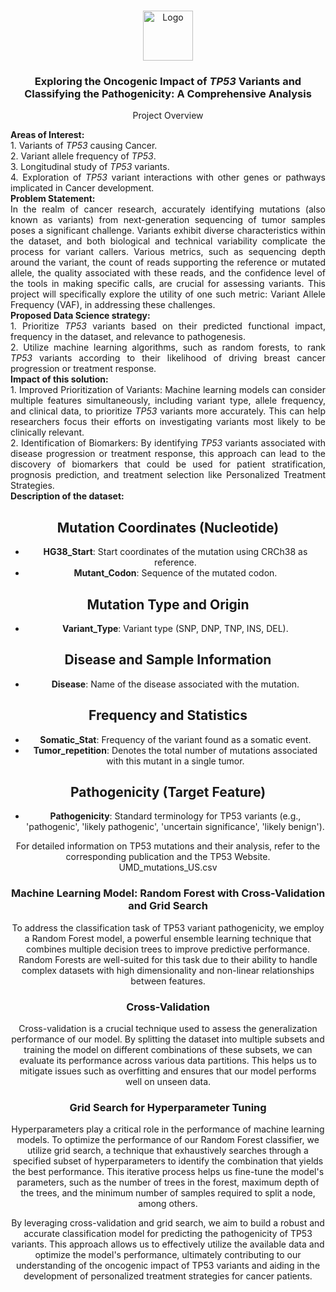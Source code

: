 <a name="readme-top"></a>
<!-- PROJECT SHIELDS -->
<br />
<div align="center">
  <a href="https://github.com/allyvaz/Capstone-project">
    <img src="https://microbenotes.com/wp-content/uploads/2023/05/Alleles.jpg" alt="Logo" width="80" height="80">
  </a>

<h3 align="center">Exploring the Oncogenic Impact of <i>TP53</i> Variants and Classifying the Pathogenicity: A Comprehensive Analysis</h3>

  <p align="center">
    Project Overview
  </p>
  <p align ="justify">
    <b>Areas of Interest:</b> 
    <br/>1. Variants of <i>TP53</i> causing Cancer.
    <br/>2. Variant allele frequency of <i>TP53</i>.
    <br/>3. Longitudinal study of <i>TP53</i> variants.
    <br/>4. Exploration of <i>TP53</i> variant interactions with other genes or pathways implicated in Cancer development.
    <br/><b>Problem Statement: </b>
    <br/>In the realm of cancer research, accurately identifying mutations (also known as variants) from next-generation sequencing of tumor samples poses a significant challenge. Variants exhibit diverse characteristics within the dataset, and both biological and technical variability complicate the process for variant callers. Various metrics, such as sequencing depth around the variant, the count of reads supporting the reference or mutated allele, the quality associated with these reads, and the confidence level of the tools in making specific calls, are crucial for assessing variants. This project will specifically explore the utility of one such metric: Variant Allele Frequency (VAF), in addressing these challenges.
    <br/><b>Proposed Data Science strategy:</b>
    <br/> 1. Prioritize <i>TP53</i> variants based on their predicted functional impact, frequency in the dataset, and relevance to pathogenesis.
    <br/>2. Utilize machine learning algorithms, such as random forests, to rank  <i>TP53</i> variants according to their likelihood of driving breast cancer progression or treatment response. 
    <br/><b>Impact of this solution:</b>
    <br/>1. Improved Prioritization of Variants: Machine learning models can consider multiple features simultaneously, including variant type, allele frequency, and clinical data, to prioritize <i>TP53</i> variants more accurately. This can help researchers focus their efforts on investigating variants most likely to be clinically relevant.
    <br/>2. Identification of Biomarkers: By identifying <i>TP53</i> variants associated with disease progression or treatment response, this approach can lead to the discovery of biomarkers that could be used for patient stratification, prognosis prediction, and treatment selection like Personalized Treatment Strategies.
    <br/><b>Description of the dataset:</b>
    <br/>

## Mutation Coordinates (Nucleotide)

- **HG38_Start**: Start coordinates of the mutation using CRCh38 as reference.
- **Mutant_Codon**: Sequence of the mutated codon.

## Mutation Type and Origin

- **Variant_Type**: Variant type (SNP, DNP, TNP, INS, DEL).

## Disease and Sample Information

- **Disease**: Name of the disease associated with the mutation.
  
## Frequency and Statistics

- **Somatic_Stat**: Frequency of the variant found as a somatic event.
- **Tumor_repetition**: Denotes the total number of mutations associated with this mutant in a single tumor.

## Pathogenicity (Target Feature)

- **Pathogenicity**: Standard terminology for TP53 variants (e.g., 'pathogenic', 'likely pathogenic', 'uncertain significance', 'likely benign').

For detailed information on TP53 mutations and their analysis, refer to the corresponding publication and the TP53 Website.
    <br/>UMD_mutations_US.csv
  </p>
   
<p align='justify'>
  
### Machine Learning Model: Random Forest with Cross-Validation and Grid Search

To address the classification task of TP53 variant pathogenicity, we employ a Random Forest model, a powerful ensemble learning technique that combines multiple decision trees to improve predictive performance. Random Forests are well-suited for this task due to their ability to handle complex datasets with high dimensionality and non-linear relationships between features.

### Cross-Validation

Cross-validation is a crucial technique used to assess the generalization performance of our model. By splitting the dataset into multiple subsets and training the model on different combinations of these subsets, we can evaluate its performance across various data partitions. This helps us to mitigate issues such as overfitting and ensures that our model performs well on unseen data.

### Grid Search for Hyperparameter Tuning

Hyperparameters play a critical role in the performance of machine learning models. To optimize the performance of our Random Forest classifier, we utilize grid search, a technique that exhaustively searches through a specified subset of hyperparameters to identify the combination that yields the best performance. This iterative process helps us fine-tune the model's parameters, such as the number of trees in the forest, maximum depth of the trees, and the minimum number of samples required to split a node, among others.

By leveraging cross-validation and grid search, we aim to build a robust and accurate classification model for predicting the pathogenicity of TP53 variants. This approach allows us to effectively utilize the available data and optimize the model's performance, ultimately contributing to our understanding of the oncogenic impact of TP53 variants and aiding in the development of personalized treatment strategies for cancer patients.

</p>
